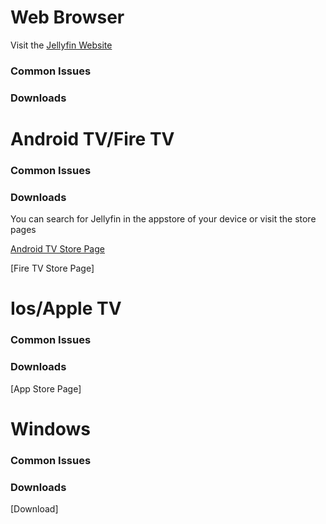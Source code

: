 # Web Browser
Visit the [Jellyfin Website](https://jfapp.xyz)
### Common Issues

### Downloads

# Android TV/Fire TV

### Common Issues

### Downloads
You can search for Jellyfin in the appstore of your device or visit the store pages

[Android TV Store Page](https://play.google.com/store/apps/details?id=dev.jdtech.jellyfin&hl=en_US&gl=US)

[Fire TV Store Page]

# Ios/Apple TV

### Common Issues

### Downloads
[App Store Page]

# Windows

### Common Issues

### Downloads
[Download]
